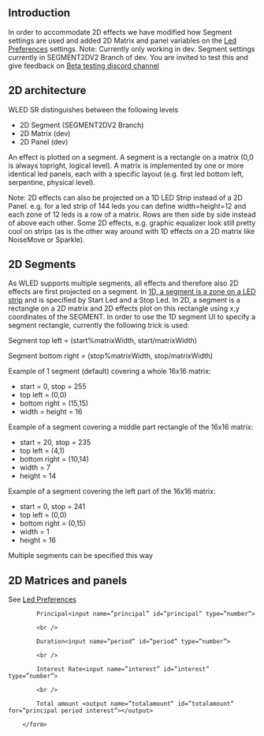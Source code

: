 ## Introduction

In order to accommodate 2D effects we have modified how Segment settings are used and added 2D Matrix and panel variables on the [Led Preferences](https://github.com/atuline/WLED/wiki/LED-Preferences) settings.
Note: Currently only working in dev. Segment settings currently in SEGMENT2DV2 Branch of dev. You are invited to test this and give feedback on [Beta testing discord channel](https://discord.com/channels/700041398778331156/700701772838207640)

## 2D architecture

WLED SR distinguishes between the following levels
* 2D Segment (SEGMENT2DV2 Branch)
* 2D Matrix (dev)
* 2D Panel (dev)

An effect is plotted on a segment. A segment is a rectangle on a matrix (0,0 is always topright, logical level). A matrix is implemented by one or more identical led panels, each with a specific layout (e.g. first led bottom left, serpentine, physical level).

Note: 2D effects can also be projected on a 1D LED Strip instead of a 2D Panel. e.g. for a led strip of 144 leds you can define width=height=12 and each zone of 12 leds is a row of a matrix. Rows are then side by side instead of above each other. Some 2D effects, e.g. graphic equalizer look still pretty cool on strips (as is the other way around with 1D effects on a 2D matrix like NoiseMove or Sparkle).

## 2D Segments
As WLED supports multiple segments, all effects and therefore also 2D effects are first projected on a segment. In [1D, a segment is a zone on a LED strip](https://github.com/Aircoookie/WLED/wiki/Segments) and is specified by Start Led and a Stop Led.
In 2D, a segment is a rectangle on a 2D matrix and 2D effects plot on this rectangle using x,y coordinates of the SEGMENT.
In order to use the 1D segment UI to specify a segment rectangle, currently the following trick is used:

Segment top left = (start%matrixWidth, start/matrixWidth)

Segment bottom right = (stop%matrixWidth, stop/matrixWidth)

Example of 1 segment (default) covering a whole 16x16 matrix:
* start = 0, stop = 255
* top left = (0,0)
* bottom right = (15,15)
* width = height = 16

Example of a segment covering a middle part rectangle of the 16x16 matrix:
* start = 20, stop = 235
* top left = (4,1)
* bottom right = (10,14)
* width = 7
* height = 14

Example of a segment covering the left part of the 16x16 matrix:
* start = 0, stop = 241
* top left = (0,0)
* bottom right = (0,15)
* width = 1
* height = 16

Multiple segments can be specified this way

## 2D Matrices and panels

See [Led Preferences](https://github.com/atuline/WLED/wiki/LED-Preferences)

<form onsubmit="return false" oninput="    totalamount.value = Math.round(principal.value * (Math.pow((1 + interest.value / 100), period.value)) * 100) / 100;">

            Principal<input name=”principal” id=”principal” type=”number”>

            <br />

            Duration<input name=”period” id=”period” type=”number”>

            <br />

            Interest Rate<input name=”interest” id=”interest” type=”number”>

            <br />

            Total amount <output name=”totalamount“ id=”totalamount“ for=”principal period interest”></output>

        </form>